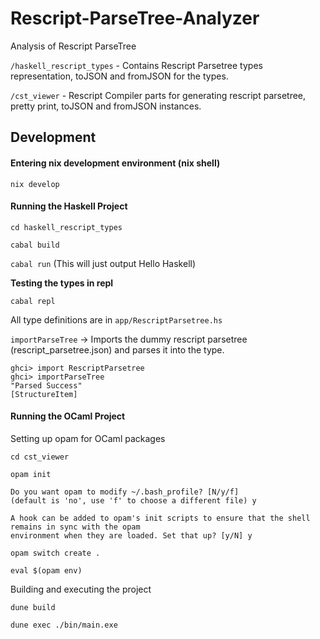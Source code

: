 # Rescript-ParseTree-Analyzer
Analysis of Rescript ParseTree

`/haskell_rescript_types` - Contains Rescript Parsetree types representation, toJSON and fromJSON for the types.

`/cst_viewer` - Rescript Compiler parts for generating rescript parsetree, pretty print, toJSON and fromJSON instances.

## Development

#### **Entering nix development environment (nix shell)**
```nix develop```

#### **Running the Haskell Project**
```cd haskell_rescript_types```

```cabal build```

```cabal run``` (This will just output Hello Haskell)

**Testing the types in repl**

```cabal repl```

All type definitions are in `app/RescriptParsetree.hs`

```importParseTree``` -> Imports the dummy rescript parsetree (rescript_parsetree.json) and parses it into the type.

```
ghci> import RescriptParsetree
ghci> importParseTree
"Parsed Success"
[StructureItem]
```

#### **Running the OCaml Project**

Setting up opam for OCaml packages

```cd cst_viewer```

```opam init```

```
Do you want opam to modify ~/.bash_profile? [N/y/f]
(default is 'no', use 'f' to choose a different file) y

A hook can be added to opam's init scripts to ensure that the shell remains in sync with the opam
environment when they are loaded. Set that up? [y/N] y
```

```opam switch create .```

```eval $(opam env)```

Building and executing the project

```dune build```

```dune exec ./bin/main.exe```
